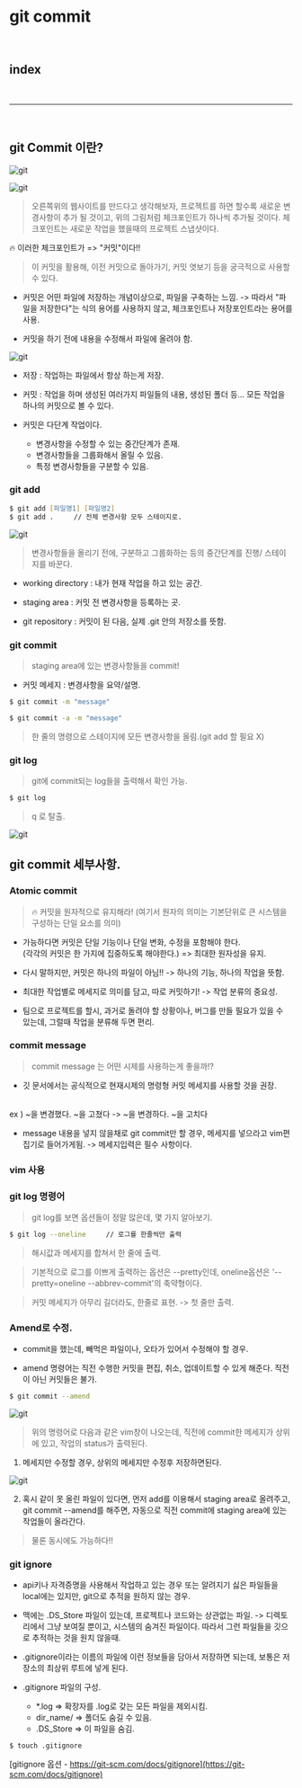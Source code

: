 # git commit 

<br>

## index

<br>

---

<br>


## git Commit 이란?

![git](/Image/git&github/3.png)

![git](/Image/git&github/4.png)

> 오른쪽위의 웹사이트를 만드다고 생각해보자, 프로젝트를 하면 할수록 새로운 변경사항이 추가 될 것이고, 위의 그림처럼 체크포인트가 하나씩 추가될 것이다. 체크포인트는 새로운 작업을 했을때의 프로젝트 스냅샷이다.

🔥 이러한 체크포인트가 => "커밋"이다!!

> 이 커밋을 활용해, 이전 커밋으로 돌아가기, 커밋 엿보기 등을 궁극적으로 사용할 수 있다.

* 커밋은 어떤 파일에 저장하는 개념이상으로, 파일을 구축하는 느낌. -> 따라서 "파일을 저장한다"는 식의 용어를 사용하지 않고, 체크포인트나 저장포인트라는 용어를 사용. 

* 커밋을 하기 전에 내용을 수정해서 파일에 올려야 함.

![git](/Image/git&github/5.png)

* 저장 : 작업하는 파일에서 항상 하는게 저장.

* 커밋 : 작업을 하며 생성된 여러가지 파일들의 내용, 생성된 폴더 등... 모든 작업을 하나의 커밋으로 볼 수 있다.

* 커밋은 다단계 작업이다. 
    - 변경사항을 수정할 수 있는 중간단계가 존재.
    - 변경사항들을 그룹화해서 올릴 수 있음.
    - 특정 변경사항들을 구분할 수 있음.

### git add

```zsh
$ git add [파일명1] [파일명2]
$ git add .     // 전체 변경사항 모두 스테이지로.
```

![git](/Image/git&github/3.png)

> 변경사항들을 올리기 전에, 구분하고 그룹화하는 등의 중간단계를 진행/ 스테이지를 바꾼다.

* working directory : 내가 현재 작업을 하고 있는 공간.

* staging area : 커밋 전 변경사항을 등록하는 곳.

* git repository : 커밋이 된 다음, 실제 .git 안의 저장소를 뜻함.

### git commit

> staging area에 있는 변경사항들을 commit!

* 커밋 메세지 : 변경사항을 요약/설명.

```zsh
$ git commit -m "message"
```

```zsh
$ git commit -a -m "message"
```
> 한 줄의 명령으로 스테이지에 모든 변경사항을 올림.(git add 할 필요 X)


### git log

> git에 commit되는 log들을 출력해서 확인 가능.

```zsh
$ git log
```

> q 로 탈출.

![git](/Image/git&github/6.png)



## git commit 세부사항.


### Atomic commit 

> 🔥 커밋을 원자적으로 유지해라! (여기서 원자의 의미는 기본단위로 큰 시스템을 구성하는 단일 요소를 의미)

* 가능하다면 커밋은 단일 기능이나 단일 변화, 수정을 포함해야 한다. <br>
    (각각의 커밋은 한 가지에 집중하도록 해야한다.) => 최대한 원자성을 유지. <br>
* 다시 말하지만, 커밋은 하나의 파일이 아님!! -> 하나의 기능, 하나의 작업을 뜻함.

* 최대한 작업별로 메세지로 의미를 담고, 따로 커밋하기! -> 작업 분류의 중요성.

* 팀으로 프로젝트를 할시, 과거로 돌려야 할 상황이나, 버그를 만들 필요가 있을 수 있는데, 그럴때 작업을 분류해 두면 편리.



### commit message

> commit message 는 어떤 시제를 사용하는게 좋을까!?

* 깃 문서에서는 공식적으로 현재시제의 명령형 커밋 메세지를 사용할 것을 권장.
<br>
ex ) ~을 변경했다. ~을 고쳤다 -> ~을 변경하다. ~을 고치다

* message 내용을 넣지 않을채로 git commit만 할 경우, 메세지를 넣으라고 vim편집기로 들어가게됨. -> 메세지입력은 필수 사항이다.


### vim 사용


### git log 명령어

> git log를 보면 옵션들이 정말 많은데, 몇 가지 알아보기.

```zsh
$ git log --oneline     // 로그를 한줄씩만 출력
```

> 해시값과 메세지를 합쳐서 한 줄에 출력.
 
> 기본적으로 로그를 이쁘게 출력하는 옵션은 --pretty인데, oneline옵션은 '--pretty=oneline --abbrev-commit'의 축약형이다.

> 커밋 메세지가 아무리 길더라도, 한줄로 표현. -> 첫 줄만 출력.


### Amend로 수정.

* commit을 했는데, 빼먹은 파일이나, 오타가 있어서 수정해야 할 경우.

* amend 명령어는 직전 수행한 커밋을 편집, 취소, 업데이트할 수 있게 해준다. 직전이 아닌 커밋들은 불가.

```zsh
$ git commit --amend
```
![git](/Image/git&github/7.png)

> 위의 명령어로 다음과 같은 vim창이 나오는데, 직전에 commit한 메세지가 상위에 있고, 작업의 status가 출력된다.

1. 메세지만 수정할 경우, 상위의 메세지만 수정후 저장하면된다.

![git](/Image/git&github/8.png)

2. 혹시 같이 못 올린 파일이 있다면, 먼저 add를 이용해서 staging area로 올려주고, git commit --amend를 해주면, 자동으로 직전 commit에 staging area에 있는 작업들이 올라간다.

> 물론 동시에도 가능하다!!

### git ignore

* api키나 자격증명을 사용해서 작업하고 있는 경우 또는 알려지기 싫은 파일들을 local에는 있지만, git으로 추적을 원하지 않는 경우.

* 맥에는 .DS_Store 파일이 있는데, 프로젝트나 코드와는 상관없는 파일. -> 디렉토리에서 그냥 보여질 뿐이고, 시스템의 숨겨진 파일이다. 따라서 그런 파일들을 깃으로 추적하는 것을 원치 않을때.

* .gitignore이라는 이름의 파일에 이런 정보들을 담아서 저장하면 되는데, 보통은 저장소의 최상위 루트에 넣게 된다.

* .gitignore 파일의 구성.
    - *.log => 확장자를 .log로 갖는 모든 파일을 제외시킴.
    - dir_name/ => 폴더도 숨길 수 있음.
    - .DS_Store => 이 파일을 숨김.

```zsh
$ touch .gitignore
```

[gitignore 옵션 - https://git-scm.com/docs/gitignore](https://git-scm.com/docs/gitignore)

































